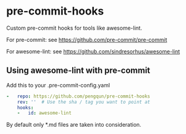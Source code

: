 # pre-commit-hooks

Custom pre-commit hooks for tools like awesome-lint.

For pre-commit: see <https://github.com/pre-commit/pre-commit>

For awesome-lint: see <https://github.com/sindresorhus/awesome-lint>

## Using awesome-lint with pre-commit

Add this to your .pre-commit-config.yaml

```yaml
-   repo: https://github.com/pengqun/pre-commit-hooks
    rev: ''  # Use the sha / tag you want to point at
    hooks:
    -   id: awesome-lint
```

By default only *.md files are taken into consideration.

